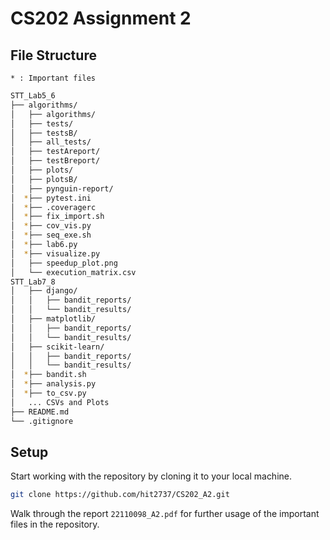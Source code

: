 # CS202 Assignment 2

## File Structure

`* : Important files`

```bash
STT_Lab5_6
├── algorithms/
│   ├── algorithms/
│   ├── tests/
│   ├── testsB/
│   ├── all_tests/
│   ├── testAreport/
│   ├── testBreport/
│   ├── plots/
│   ├── plotsB/
│   ├── pynguin-report/
│  *├── pytest.ini
│  *├── .coveragerc
│  *├── fix_import.sh
│  *├── cov_vis.py
│  *├── seq_exe.sh
│  *├── lab6.py
│  *├── visualize.py
│   ├── speedup_plot.png
│   └── execution_matrix.csv
STT_Lab7_8
│   ├── django/
│   │   ├── bandit_reports/
│   │   └── bandit_results/
│   ├── matplotlib/
│   │   ├── bandit_reports/
│   │   └── bandit_results/
│   ├── scikit-learn/
│   │   ├── bandit_reports/
│   │   └── bandit_results/
│  *├── bandit.sh
│  *├── analysis.py
│  *├── to_csv.py
│   ... CSVs and Plots
├── README.md
└── .gitignore
```

## Setup

Start working with the repository by cloning it to your local machine.

```bash
git clone https://github.com/hit2737/CS202_A2.git
```

Walk through the report `22110098_A2.pdf` for further usage of the important files in the repository.
